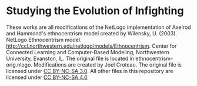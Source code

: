 # Studying the Evolution of Infighting
These works are all modifications of the NetLogo implementation of Axelrod and Hammond's ethnocentrism model created by Wilensky, U. (2003). NetLogo Ethnocentrism model. http://ccl.northwestern.edu/netlogo/models/Ethnocentrism. Center for Connected Learning and Computer-Based Modeling, Northwestern University, Evanston, IL. The original file is located in ethnocentrism-orig.nlogo. Modifications are created by Joel Croteau. The original file is licensed under [CC BY-NC-SA 3.0](https://creativecommons.org/licenses/by-nc-sa/3.0/). All other files in this repository are licensed under [CC BY-NC-SA 4.0](https://creativecommons.org/licenses/by-nc-sa/4.0/)
